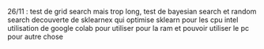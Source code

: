 26/11 : test de grid search mais trop long, test de bayesian search et random search
decouverte de sklearnex qui optimise sklearn pour les cpu intel
utilisation de google colab pour utiliser pour la ram et pouvoir utiliser le pc pour autre chose